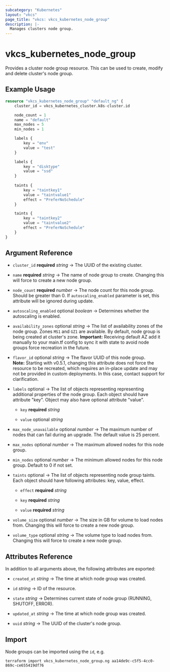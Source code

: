 ```yaml
---
subcategory: "Kubernetes"
layout: "vkcs"
page_title: "vkcs: vkcs_kubernetes_node_group"
description: |-
  Manages clusters node group.
---
```


# vkcs_kubernetes_node_group

Provides a cluster node group resource. This can be used to create, modify and delete cluster's node group.

## Example Usage
```terraform
resource "vkcs_kubernetes_node_group" "default_ng" {
    cluster_id = vkcs_kubernetes_cluster.k8s-cluster.id

    node_count = 1
    name = "default"
    max_nodes = 5
    min_nodes = 1

    labels {
        key = "env"
        value = "test"
    }

    labels {
        key = "disktype"
        value = "ssd"
    }
    
    taints {
        key = "taintkey1"
        value = "taintvalue1"
        effect = "PreferNoSchedule"
    }

    taints {
        key = "taintkey2"
        value = "taintvalue2"
        effect = "PreferNoSchedule"
    }
}
```
## Argument Reference
- `cluster_id` **required** *string* &rarr;  The UUID of the existing cluster.

- `name` **required** *string* &rarr;  The name of node group to create. Changing this will force to create a new node group.

- `node_count` **required** *number* &rarr;  The node count for this node group. Should be greater than 0. If `autoscaling_enabled` parameter is set, this attribute will be ignored during update.

- `autoscaling_enabled` optional *boolean* &rarr;  Determines whether the autoscaling is enabled.

- `availability_zones` optional *string* &rarr;  The list of availability zones of the node group. Zones `MS1` and  `GZ1` are available. By default, node group is being created at cluster's zone.
**Important:** Receiving default AZ add it manually to your main.tf config to sync it with state to avoid node groups force recreation in the future.

- `flavor_id` optional *string* &rarr;  The flavor UUID of this node group. <br>**Note:** Starting with v0.5.1, changing this attribute does not force the resource to be recreated, which requires an in-place update and may not be provided in custom deployments. In this case, contact support for clarification.

- `labels` optional &rarr;  The list of objects representing representing additional properties of the node group. Each object should have attribute "key". Object may also have optional attribute "value".
  - `key` **required** *string*

  - `value` optional *string*

- `max_node_unavailable` optional *number* &rarr;  The maximum number of nodes that can fail during an upgrade. The default value is 25 percent.

- `max_nodes` optional *number* &rarr;  The maximum allowed nodes for this node group.

- `min_nodes` optional *number* &rarr;  The minimum allowed nodes for this node group. Default to 0 if not set.

- `taints` optional &rarr;  The list of objects representing node group taints. Each object should have following attributes: key, value, effect.
  - `effect` **required** *string*

  - `key` **required** *string*

  - `value` **required** *string*

- `volume_size` optional *number* &rarr;  The size in GB for volume to load nodes from. Changing this will force to create a new node group.

- `volume_type` optional *string* &rarr;  The volume type to load nodes from. Changing this will force to create a new node group.


## Attributes Reference
In addition to all arguments above, the following attributes are exported:
- `created_at` *string* &rarr;  The time at which node group was created.

- `id` *string* &rarr;  ID of the resource.

- `state` *string* &rarr;  Determines current state of node group (RUNNING, SHUTOFF, ERROR).

- `updated_at` *string* &rarr;  The time at which node group was created.

- `uuid` *string* &rarr;  The UUID of the cluster's node group.



## Import

Node groups can be imported using the `id`, e.g.

```shell
terraform import vkcs_kubernetes_node_group.ng aa14de9c-c5f5-4cc0-869c-ce655419df76
```
